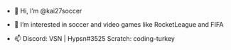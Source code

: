 - 👋 Hi, I’m @kai27soccer

- 👀 I’m interested in soccer and video games like RocketLeague and FIFA

- 📫 Discord: VSN | Hypsn#3525     Scratch: coding-turkey

<!---
kai27soccer/kai27soccer is a ✨ special ✨ repository because its `README.md` (this file) appears on your GitHub profile.
You can click the Preview link to take a look at your changes.
--->
